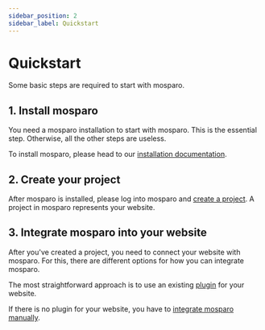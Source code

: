 ```yaml
---
sidebar_position: 2
sidebar_label: Quickstart
---
```


# Quickstart

Some basic steps are required to start with mosparo.

## 1. Install mosparo

You need a mosparo installation to start with mosparo. This is the essential step. Otherwise, all the other steps are useless.

To install mosparo, please head to our [installation documentation](/docs/category/installation/).

## 2. Create your project

After mosparo is installed, please log into mosparo and [create a project](/docs/usage/projects/). A project in mosparo represents your website.

## 3. Integrate mosparo into your website

After you've created a project, you need to connect your website with mosparo. For this, there are different options for how you can integrate mosparo.

The most straightforward approach is to use an existing [plugin](/docs/integration/with_plugins/) for your website.

If there is no plugin for your website, you have to [integrate mosparo manually](/docs/integration/custom/).